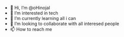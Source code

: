 - 👋 Hi, I’m @oHinojal
- 👀 I’m interested in tech
- 🌱 I’m currently learning all i can
- 💞️ I’m looking to collaborate with all interesed people
- 📫 How to reach me 

